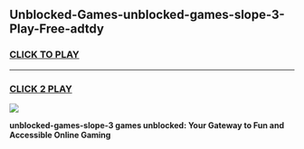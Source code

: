 
## Unblocked-Games-unblocked-games-slope-3-Play-Free-adtdy
<h3>
<a href="https://premium76.site?title=unblocked-games-slope-3&ref=10A">CLICK TO PLAY</a></h3>
<hr>

<h3>
<a href="https://premium76.site?title=unblocked-games-slope-3&ref=10A">CLICK 2 PLAY</a>
  
</h3>

<a href="https://premium76.site?title=unblocked-games-slope-3&ref=10A"><img src="https://clearcache.store/games.png"></a>


**unblocked-games-slope-3 games unblocked: Your Gateway to Fun and Accessible Online Gaming**
